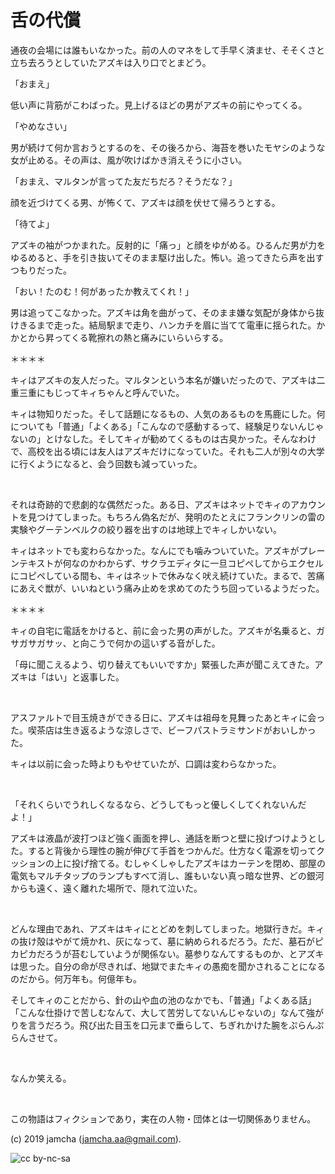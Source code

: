 

# 舌の代償

通夜の会場には誰もいなかった。前の人のマネをして手早く済ませ、そそくさと立ち去ろうとしていたアズキは入り口でとまどう。

「おまえ」

低い声に背筋がこわばった。見上げるほどの男がアズキの前にやってくる。

「やめなさい」

男が続けて何か言おうとするのを、その後ろから、海苔を巻いたモヤシのような女が止める。その声は、風が吹けばかき消えそうに小さい。

「おまえ、マルタンが言ってた友だちだろ？そうだな？」

顔を近づけてくる男、が怖くて、アズキは顔を伏せて帰ろうとする。

「待てよ」

アズキの袖がつかまれた。反射的に「痛っ」と顔をゆがめる。ひるんだ男が力をゆるめると、手を引き抜いてそのまま駆け出した。怖い。追ってきたら声を出すつもりだった。

「おい！たのむ！何があったか教えてくれ！」

男は追ってこなかった。アズキは角を曲がって、そのまま嫌な気配が身体から抜けきるまで走った。結局駅まで走り、ハンカチを眉に当てて電車に揺られた。かかとから昇ってくる靴擦れの熱と痛みにいらいらする。

＊＊＊＊

キィはアズキの友人だった。マルタンという本名が嫌いだったので、アズキは二重三重にもじってキィちゃんと呼んでいた。

キィは物知りだった。そして話題になるもの、人気のあるものを馬鹿にした。何についても「普通」「よくある」「こんなので感動するって、経験足りないんじゃないの」とけなした。そしてキィが勧めてくるものは古臭かった。そんなわけで、高校を出る頃には友人はアズキだけになっていた。それも二人が別々の大学に行くようになると、会う回数も減っていった。

<br>

それは奇跡的で悲劇的な偶然だった。ある日、アズキはネットでキィのアカウントを見つけてしまった。もちろん偽名だが、発明のたとえにフランクリンの雷の実験やグーテンベルクの絞り器を出すのは地球上でキィしかいない。

キィはネットでも変わらなかった。なんにでも噛みついていた。アズキがプレーンテキストが何なのかわからず、サクラエディタに一旦コピペしてからエクセルにコピペしている間も、キィはネットで休みなく吠え続けていた。まるで、苦痛にあえぐ獣が、いいねという痛み止めを求めてのたうち回っているようだった。

＊＊＊＊

キィの自宅に電話をかけると、前に会った男の声がした。アズキが名乗ると、ガサガサガサッ、と向こうで何かの這いずる音がした。

「母に聞こえるよう、切り替えてもいいですか」緊張した声が聞こえてきた。アズキは「はい」と返事した。

<br>

アスファルトで目玉焼きができる日に、アズキは祖母を見舞ったあとキィに会った。喫茶店は生き返るような涼しさで、ビーフパストラミサンドがおいしかった。

キィは以前に会った時よりもやせていたが、口調は変わらなかった。

<br>

「それくらいでうれしくなるなら、どうしてもっと優しくしてくれないんだよ！」

アズキは液晶が波打つほど強く画面を押し、通話を断つと壁に投げつけようとした。すると背後から理性の腕が伸びて手首をつかんだ。仕方なく電源を切ってクッションの上に投げ捨てる。むしゃくしゃしたアズキはカーテンを閉め、部屋の電気もマルチタップのランプもすべて消し、誰もいない真っ暗な世界、どの銀河からも遠く、遠く離れた場所で、隠れて泣いた。

<br>

どんな理由であれ、アズキはキィにとどめを刺してしまった。地獄行きだ。キィの抜け殻はやがて焼かれ、灰になって、墓に納められるだろう。ただ、墓石がピカピカだろうが苔むしていようが関係ない。墓参りなんてするものか、とアズキは思った。自分の命が尽きれば、地獄でまたキィの愚痴を聞かされることになるのだから。何万年も。何億年も。

そしてキィのことだから、針の山や血の池のなかでも、「普通」「よくある話」「こんな仕掛けで苦しむなんて、大して苦労してないんじゃないの」なんて強がりを言うだろう。飛び出た目玉を口元まで垂らして、ちぎれかけた腕をぷらんぷらんさせて。

<br>

なんか笑える。

<br>  

この物語はフィクションであり，実在の人物・団体とは一切関係ありません。  

(c) 2019 jamcha (jamcha.aa@gmail.com).  

![cc by-nc-sa](https://i.creativecommons.org/l/by-nc-sa/4.0/88x31.png)  

